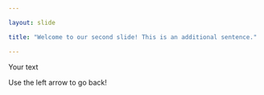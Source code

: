 ```yaml
---

layout: slide

title: "Welcome to our second slide! This is an additional sentence."

---
```


Your text

Use the left arrow to go back!
